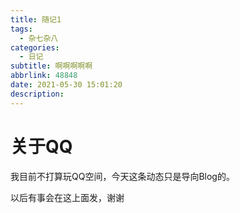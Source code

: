 ```yaml
---
title: 随记1
tags:
  - 杂七杂八
categories:
  - 日记
subtitle: 啊啊啊啊啊
abbrlink: 48848
date: 2021-05-30 15:01:20
description:
---
```


# 关于QQ

我目前不打算玩QQ空间，今天这条动态只是导向Blog的。

以后有事会在这上面发，谢谢
